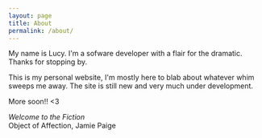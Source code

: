 ```yaml
---
layout: page
title: About
permalink: /about/
---
```


My name is Lucy. I'm a sofware developer with a flair for the dramatic. Thanks for stopping by.

This is my personal website, I'm mostly here to blab about whatever whim sweeps me away. The site is still new and very much under development.

More soon!! <3

*Welcome to the Fiction* <br>
Object of Affection, Jamie Paige
